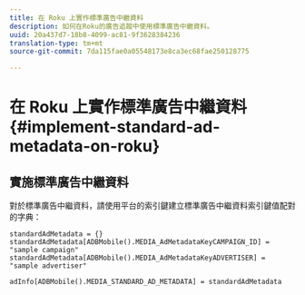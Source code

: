 ```yaml
---
title: 在 Roku 上實作標準廣告中繼資料
description: 如何在Roku的廣告追蹤中使用標準廣告中繼資料。
uuid: 20a437d7-18b8-4099-ac81-9f3628384236
translation-type: tm+mt
source-git-commit: 7da115fae0a05548173e8ca3ec68fae250128775

---
```



# 在 Roku 上實作標準廣告中繼資料{#implement-standard-ad-metadata-on-roku}

## 實施標準廣告中繼資料

對於標準廣告中繼資料，請使用平台的索引鍵建立標準廣告中繼資料索引鍵值配對的字典：

```
standardAdMetadata = {} 
standardAdMetadata[ADBMobile().MEDIA_AdMetadataKeyCAMPAIGN_ID] = "sample campaign" 
standardAdMetadata[ADBMobile().MEDIA_AdMetadataKeyADVERTISER] = "sample advertiser" 

adInfo[ADBMobile().MEDIA_STANDARD_AD_METADATA] = standardAdMetadata 
```

